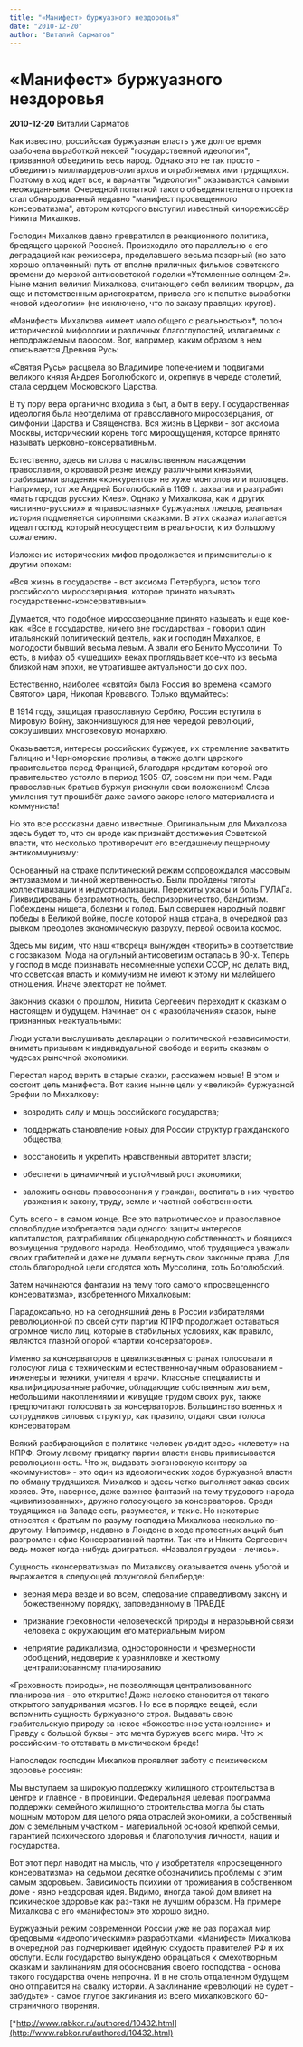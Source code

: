 ```yaml
---
title: "«Манифест» буржуазного нездоровья"
date: "2010-12-20"
author: "Виталий Сарматов"
---
```


# «Манифест» буржуазного нездоровья

**2010-12-20** Виталий Сарматов

Как известно, российская буржуазная власть уже долгое время озабочена выработкой некоей "государственной идеологии", призванной объединить весь народ. Однако это не так просто - объединить миллиардеров-олигархов и ограбляемых ими трудящихся. Поэтому в ход идет все, и варианты "идеологии" оказываются самыми неожиданными. Очередной попыткой такого объединительного проекта стал обнародованный недавно "манифест просвещенного консерватизма", автором которого выступил известный кинорежиссёр Никита Михалков.

Господин Михалков давно превратился в реакционного политика, бредящего царской Россией. Происходило это параллельно с его деградацией как режиссера, проделавшего весьма позорный (но зато хорошо оплаченный) путь от вполне приличных фильмов советского времени до мерзкой антисоветской поделки «Утомленные солнцем-2». Ныне мания величия Михалкова, считающего себя великим творцом, да еще и потомственным аристократом, привела его к попытке выработки «новой идеологии» (не исключено, что по заказу правящих кругов).

«Манифест» Михалкова «имеет мало общего с реальностью»*, полон исторической мифологии и различных благоглупостей, излагаемых с неподражаемым пафосом. Вот, например, каким образом в нем описывается Древняя Русь:

«Святая Русь» расцвела во Владимире попечением и подвигами великого князя Андрея Боголюбского и, окрепнув в череде столетий, стала сердцем Московского Царства.

В ту пору вера органично входила в быт, а быт в веру. Государственная идеология была неотделима от православного миросозерцания, от симфонии Царства и Священства. Вся жизнь в Церкви - вот аксиома Москвы, исторический корень того мироощущения, которое принято называть церковно-консервативным.

Естественно, здесь ни слова о насильственном насаждении православия, о кровавой резне между различными князьями, грабившими владения «конкурентов» не хуже монголов или половцев. Например, тот же Андрей Боголюбский в 1169 г. захватил и разграбил «мать городов русских Киев». Однако у Михалкова, как и других «истинно-русских» и «православных» буржуазных лжецов, реальная история подменяется сиропными сказками. В этих сказках излагается идеал господ, который неосуществим в реальности, к их большому сожалению.

Изложение исторических мифов продолжается и применительно к другим эпохам:

«Вся жизнь в государстве - вот аксиома Петербурга, исток того российского миросозерцания, которое принято называть государственно-консервативным».

Думается, что подобное миросозерцание принято называть и еще кое-как. «Все в государстве, ничего вне государства» - говорил один итальянский политический деятель, как и господин Михалков, в молодости бывший весьма левым. А звали его Бенито Муссолини. То есть, в мифах об «ушедших» веках проглядывает кое-что из весьма близкой нам эпохи, не утратившее актуальности до сих пор.

Естественно, наиболее «святой» была Россия во времена «самого Святого» царя, Николая Кровавого. Только вдумайтесь:

В 1914 году, защищая православную Сербию, Россия вступила в Мировую Войну, закончившуюся для нее чередой революций, сокрушивших многовековую монархию.

Оказывается, интересы российских буржуев, их стремление захватить Галицию и Черноморские проливы, а также долги царского правительства перед Францией, благодаря кредитам которой это правительство устояло в период 1905-07, совсем ни при чем. Ради православных братьев буржуи рискнули свои положением! Слеза умиления тут прошибёт даже самого закоренелого материалиста и коммуниста!

Но это все россказни давно известные. Оригинальным для Михалкова здесь будет то, что он вроде как признаёт достижения Советской власти, что несколько противоречит его всегдашнему пещерному антикоммунизму:

Основанный на страхе политический режим сопровождался массовым энтузиазмом и личной жертвенностью. Были пройдены тяготы коллективизации и индустриализации. Пережиты ужасы и боль ГУЛАГа. Ликвидированы безграмотность, беспризорничество, бандитизм. Побеждены нищета, болезни и голод. Был совершен народный подвиг победы в Великой войне, после которой наша страна, в очередной раз рывком преодолев экономическую разруху, первой освоила космос.

Здесь мы видим, что наш «творец» вынужден «творить» в соответствие с госзаказом. Мода на огульный антисоветизм осталась в 90-х. Теперь у господ в моде признавать несомненные успехи СССР, но делать вид, что советская власть и коммунизм не имеют к этому ни малейшего отношения. Иначе электорат не поймет.

Закончив сказки о прошлом, Никита Сергеевич переходит к сказкам о настоящем и будущем. Начинает он с «разоблачения» сказок, ныне признанных неактуальными:

Люди устали выслушивать декларации о политической независимости, внимать призывам к индивидуальной свободе и верить сказкам о чудесах рыночной экономики.

Перестал народ верить в старые сказки, расскажем новые! В этом и состоит цель манифеста. Вот какие нынче цели у «великой» буржуазной Эрефии по Михалкову:

- возродить силу и мощь российского государства; 

- поддержать становление новых для России структур гражданского общества; 

- восстановить и укрепить нравственный авторитет власти; 

- обеспечить динамичный и устойчивый рост экономики; 

- заложить основы правосознания у граждан, воспитать в них чувство уважения к закону, труду, земле и частной собственности.

Суть всего - в самом конце. Все это патриотическое и православное словоблудие изобретается ради одного: защиты интересов капиталистов, разграбивших общенародную собственность и боящихся возмущения трудового народа. Необходимо, чтоб трудящиеся уважали своих грабителей и даже не думали вернуть свои законные права. Для столь благородной цели сгодятся хоть Муссолини, хоть Боголюбский.

Затем начинаются фантазии на тему того самого «просвещенного консерватизма», изобретенного Михалковым:

Парадоксально, но на сегодняшний день в России избирателями революционной по своей сути партии КПРФ продолжает оставаться огромное число лиц, которые в стабильных условиях, как правило, являются главной опорой «партии консерваторов».

Именно за консерваторов в цивилизованных странах голосовали и голосуют лица с техническим и естественнонаучным образованием - инженеры и техники, учителя и врачи. Классные специалисты и квалифицированные рабочие, обладающие собственным жильем, небольшими накоплениями и живущие трудом своих рук, также предпочитают голосовать за консерваторов. Большинство военных и сотрудников силовых структур, как правило, отдают свои голоса консерваторам.

Всякий разбирающийся в политике человек увидит здесь «клевету» на КПРФ. Этому левому придатку партии власти вновь приписывается революционность. Что ж, выдавать зюгановскую контору за «коммунистов» - это один из идеологических ходов буржуазной власти по обману трудящихся. Михалков и здесь четко выполняет заказ своих хозяев. Это, наверное, даже важнее фантазий на тему трудового народа «цивилизованных», дружно голосующего за консерваторов. Среди трудящихся на Западе есть, разумеется, и такие. Но некоторые относятся к братьям по разуму господина Михалкова несколько по-другому. Например, недавно в Лондоне в ходе протестных акций был разгромлен офис Консервативной партии. Так что и Никита Сергеевич ведь может когда-нибудь доиграться. «Назвался груздем - лечись».

Сущность «консерватизма» по Михалкову оказывается очень убогой и выражается в следующей лозунговой белиберде:

- верная мера везде и во всем, следование справедливому закону и божественному порядку, заповеданному в ПРАВДЕ

- признание греховности человеческой природы и неразрывной связи человека с окружающим его материальным миром

- неприятие радикализма, односторонности и чрезмерности обобщений, недоверие к уравниловке и жесткому централизованному планированию

«Греховность природы», не позволяющая централизованного планирования - это открытие! Даже неловко становится от такого открытого запудривания мозгов. Но все в порядке вещей, если вспомнить сущность буржуазного строя. Выдавать свою грабительскую природу за некое «божественное установление» и Правду с большой буквы - это мечта буржуев всего мира. Что ж российским-то отставать в мистическом бреде!

Напоследок господин Михалков проявляет заботу о психическом здоровье россиян:

Мы выступаем за широкую поддержку жилищного строительства в центре и главное - в провинции. Федеральная целевая программа поддержки семейного жилищного строительства могла бы стать мощным мотором для целого ряда отраслей экономики, а собственный дом с земельным участком - материальной основой крепкой семьи, гарантией психического здоровья и благополучия личности, нации и государства.

Вот этот перл наводит на мысль, что у изобретателя «просвещенного консерватизма» на седьмом десятке обозначились проблемы с этим самым здоровьем. Зависимость психики от проживания в собственном доме - явно нездоровая идея. Видимо, иногда такой дом влияет на психическое здоровье как раз-таки не лучшим образом. На примере Михалкова с его «манифестом» это хорошо видно.

Буржуазный режим современной России уже не раз поражал мир бредовыми «идеологическими» разработками. «Манифест» Михалкова в очередной раз подчеркивает идейную скудость правителей РФ и их обслуги. Если государство вынуждено обращаться к смехотворным сказкам и заклинаниям для обоснования своего господства - основа такого государства очень непрочна. И в не столь отдаленном будущем оно отправится на свалку истории. А заклинание «революций не будет - забудьте» - самое глупое заклинания из всего михалковского 60-страничного творения.

[*http://www.rabkor.ru/authored/10432.html](http://www.rabkor.ru/authored/10432.html)